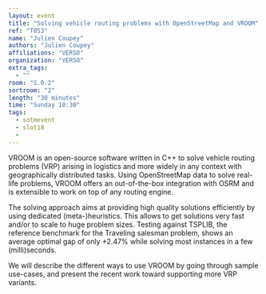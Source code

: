 ```yaml
---
layout: event
title: "Solving vehicle routing problems with OpenStreetMap and VROOM"
ref: "T053"
name: "Julien Coupey"
authors: "Julien Coupey"
affiliations: "VERSO"
organization: "VERSO"
extra_tags:
  - ""
room: "S.0.2"
sortroom: "2"
length: "30 minutes"
time: "Sunday 10:30"
tags:
  - sotmevent
  - slot18
  - 
---
```

VROOM is an open-source software written in C++ to solve vehicle routing problems (VRP) arising in logistics and more widely in any context with geographically distributed tasks. Using OpenStreetMap data to solve real-life problems, VROOM offers an out-of-the-box integration with OSRM and is extensible to work on top of any routing engine.

The solving approach aims at providing high quality solutions efficiently by using dedicated (meta-)heuristics. This allows to get solutions very fast and/or to scale to huge problem sizes. Testing against TSPLIB, the reference benchmark for the Traveling salesman problem, shows an average optimal gap of only +2.47% while solving most instances in a few (milli)seconds.

We will describe the different ways to use VROOM by going through sample use-cases, and present the recent work toward supporting more VRP variants.